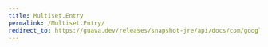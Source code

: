 ```yaml
---
title: Multiset.Entry
permalink: /Multiset.Entry/
redirect_to: https://guava.dev/releases/snapshot-jre/api/docs/com/google/common/collect/Multiset.Entry.html
---
```


